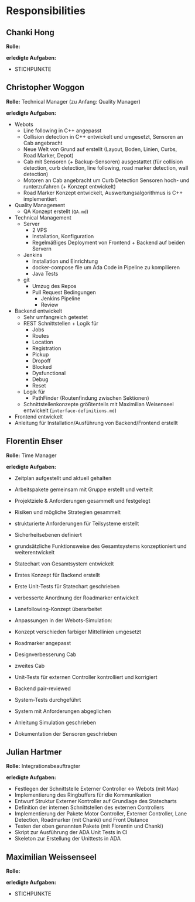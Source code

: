 # Responsibilities

## Chanki Hong

**Rolle:** 

**erledigte Aufgaben:** 

- STICHPUNKTE

## Christopher Woggon

**Rolle:** Technical Manager (zu Anfang: Quality Manager)

**erledigte Aufgaben:** 

- Webots
    - Line following in C++ angepasst
    - Collision detection in C++ entwickelt und umgesetzt, Sensoren an Cab angebracht
    - Neue Welt von Grund auf erstellt (Layout, Boden, Linien, Curbs, Road Marker, Depot)
    - Cab mit Sensoren (+ Backup-Sensoren) ausgestattet (für collision detection, curb detection, line following, road marker detection, wall detection)
    - Motoren an Cab angebracht um Curb Detection Sensoren hoch- und runterzufahren (+ Konzept entwickelt)
    - Road Marker Konzept entwickelt, Auswertungsalgorithmus is C++ implementiert
- Quality Management
    - QA Konzept erstellt (`QA.md`)
- Technical Management
    - Server
        - 2 VPS
        - Installation, Konfiguration
        - Regelmäßiges Deployment von Frontend + Backend auf beiden Servern
    - Jenkins
        - Installation und Einrichtung
        - docker-compose file um Ada Code in Pipeline zu kompilieren
        - Java Tests
    - git
        - Umzug des Repos
        - Pull Request Bedingungen
            - Jenkins Pipeline
            - Review
- Backend entwickelt
    - Sehr umfangreich getestet
    - REST Schnittstellen + Logik für
        - Jobs
        - Routes
        - Location
        - Registration
        - Pickup
        - Dropoff
        - Blocked
        - Dysfunctional
        - Debug
        - Reset
    - Logik für
        - PathFinder (Routenfindung zwischen Sektionen)
    - Schnittstellenkonzepte größtenteils mit Maximilian Weisenseel entwickelt (`interface-definitions.md`)
- Frontend entwickelt
- Anleitung für Installation/Ausführung von Backend/Frontend erstellt

        

## Florentin Ehser

**Rolle:** Time Manager

**erledigte Aufgaben:** 

- Zeitplan aufgestellt und aktuell gehalten
- Arbeitspakete gemeinsam mit Gruppe erstellt und verteilt
- Projektziele & Anforderungen gesammelt und festgelegt
- Risiken und mögliche Strategien gesammelt
- strukturierte Anforderungen für Teilsysteme erstellt
- Sicherheitsebenen definiert
- grundsätzliche Funktionsweise des Gesamtsystems konzeptioniert und weiterentwickelt
- Statechart von Gesamtsystem entwickelt
- Erstes Konzept für Backend erstellt
- Erste Unit-Tests für Statechart geschrieben
- verbesserte Anordnung der Roadmarker entwickelt
- Lanefollowing-Konzept überarbeitet
- Anpassungen in der Webots-Simulation:
- Konzept verschieden farbiger Mittellinien umgesetzt
- Roadmarker angepasst
- Designverbesserung Cab
- zweites Cab
- Unit-Tests für externen Controller kontrolliert und korrigiert
- Backend pair-reviewed
- System-Tests durchgeführt
- System mit Anforderungen abgeglichen
- Anleitung Simulation geschrieben

- Dokumentation der Sensoren geschrieben

## Julian Hartmer

**Rolle:** Integrationsbeauftragter

**erledigte Aufgaben:** 

- Festlegen der Schnittstelle Externer Controller <-> Webots (mit Max)
- Implementierung des Ringbuffers für die Kommunikation
- Entwurf Struktur Externer Kontroller auf Grundlage des Statecharts
- Definition der internen Schnittstellen des externen Controllers
- Implementierung der Pakete Motor Controller, Externer Controller, Lane Detection, Roadmarker (mit Chanki) und Front Distance
- Testen der oben genannten Pakete (mit Florentin und Chanki)
- Skript zur Ausführung der ADA Unit Tests in CI
- Skeleton zur Erstellung der Unittests in ADA

## Maximilian Weissenseel

**Rolle:** 

**erledigte Aufgaben:** 

- STICHPUNKTE

